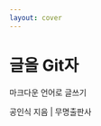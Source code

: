 ```yaml
---
layout: cover
---
```


<link
    rel="stylesheet"
    type="text/css"
    href="./css/cover.css"
/>

<div class="box blank face">
    <div>
        <div
            style="
                background-image:
                    url('./assets/images/cover.jpg');
            ">
        </div>
        <div></div>
    </div>
    <div class="content">
        <h1 class="title">글을 Git자</h1>
        <p>마크다운 언어로 글쓰기</p>
        <p class="author">공인식 지음 | 무명출판사</p>
    </div>
</div>